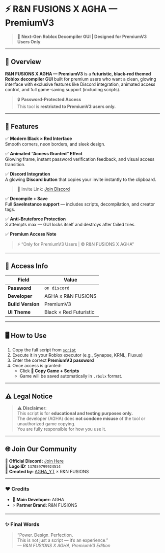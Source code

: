 # ⚡ R&N FUSIONS X AGHA — PremiumV3
> 💎 **Next-Gen Roblox Decompiler GUI | Designed for PremiumV3 Users Only**

---

## 🧠 Overview
**R&N FUSIONS X AGHA — PremiumV3** is a **futuristic, black-red themed Roblox decompiler GUI** built for premium users who want a clean, glowing interface with exclusive features like Discord integration, animated access control, and full game-saving support (including scripts).

> 🔒 **Password-Protected Access**  
> This tool is **restricted to PremiumV3 users only.**

---

## 🚀 Features

✅ **Modern Black × Red Interface**  
Smooth corners, neon borders, and sleek design.

✅ **Animated “Access Granted” Effect**  
Glowing frame, instant password verification feedback, and visual access transition.

✅ **Discord Integration**  
A glowing **Discord button** that copies your invite instantly to the clipboard.  
> 🔗 Invite Link: [Join Discord](https://discord.gg/KkHJznVJbv)

✅ **Decompile + Save**  
Full **SaveInstance support** — includes scripts, decompilation, and creator tags.

✅ **Anti-Bruteforce Protection**  
3 attempts max — GUI locks itself and destroys after failed tries.

✅ **Premium Access Note**
> ⚡ “Only for PremiumV3 Users | © R&N FUSIONS X AGHA”

---

## 🔑 Access Info

| Field | Value |
|-------|--------|
| **Password** | `on discord` |
| **Developer** | AGHA x R&N FUSIONS |
| **Build Version** | PremiumV3 |
| **UI Theme** | Black × Red Futuristic |

---

## 🖥️ How to Use

1. Copy the full script from [`script`](./script.luau)
2. Execute it in your Roblox executor (e.g., Synapse, KRNL, Fluxus)
3. Enter the correct **PremiumV3 password**
4. Once access is granted:
   - Click **📂 Copy Game + Scripts**
   - Game will be saved automatically in `.rbxlx` format.

---

## ⚠️ Legal Notice

> ⚠️ **Disclaimer:**  
This script is for **educational and testing purposes only.**  
The developer (AGHA) does **not condone misuse** of the tool or unauthorized game copying.  
You are fully responsible for how you use it.

---

## 🌐 Join Our Community

💬 **Official Discord:** [Join Here](https://discord.gg/KkHJznVJbv)  
🎨 **Logo ID:** `137059799924514`  
👑 **Created by:** [AGHA_YT](https://github.com/) × R&N FUSIONS  

---

### ❤️ Credits

- 🔧 **Main Developer:** AGHA  
- ⚡ **Partner Brand:** R&N FUSIONS  

---

### ✨ Final Words
> “Power. Design. Perfection.  
> This is not just a script — it’s an experience.”  
> — *R&N FUSIONS X AGHA, PremiumV3 Edition*
